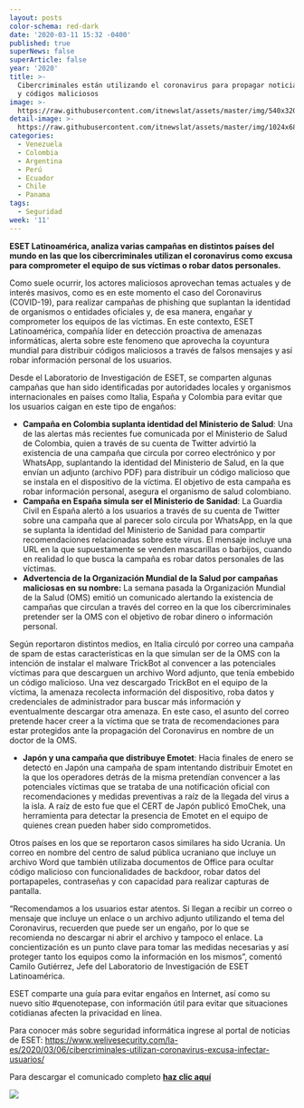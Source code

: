 ```yaml
---
layout: posts
color-schema: red-dark
date: '2020-03-11 15:32 -0400'
published: true
superNews: false
superArticle: false
year: '2020'
title: >-
  Cibercriminales están utilizando el coronavirus para propagar noticias falsas
  y códigos maliciosos
image: >-
  https://raw.githubusercontent.com/itnewslat/assets/master/img/540x320/Imagen-Coronavirus-p.jpg
detail-image: >-
  https://raw.githubusercontent.com/itnewslat/assets/master/img/1024x680/Imagen-Coronavirus-g.jpg
categories:
  - Venezuela
  - Colombia
  - Argentina
  - Perú
  - Ecuador
  - Chile
  - Panama
tags:
  - Seguridad
week: '11'
---
```

**ESET Latinoamérica, analiza varias campañas en distintos países del mundo en las que los cibercriminales utilizan el coronavirus como excusa para comprometer el equipo de sus víctimas o robar datos personales.**

Como suele ocurrir, los actores maliciosos aprovechan temas actuales y de interés masivos, como es en este momento el caso del Coronavirus (COVID-19), para realizar campañas de phishing que suplantan la identidad de organismos o entidades oficiales y, de esa manera, engañar y comprometer los equipos de las víctimas. En este contexto, ESET Latinoamérica, compañía líder en detección proactiva de amenazas informáticas, alerta sobre este fenomeno que aprovecha la coyuntura mundial para distribuir códigos maliciosos a través de falsos mensajes y así robar información personal de los usuarios.
 
Desde el Laboratorio de Investigación de ESET, se comparten algunas campañas que han sido identificadas por autoridades locales y organismos internacionales en países como Italia, España y Colombia para evitar que los usuarios caigan en este tipo de engaños: 

- **Campaña en Colombia suplanta identidad del Ministerio de Salud**: Una de las alertas más recientes fue comunicada por el Ministerio de Salud de Colombia, quien a través de su cuenta de Twitter advirtió la existencia de una campaña que circula por correo electrónico y por WhatsApp, suplantando la identidad del Ministerio de Salud, en la que envían un adjunto (archivo PDF) para distribuir un código malicioso que se instala en el dispositivo de la víctima. El objetivo de esta campaña es robar información personal, asegura el organismo de salud colombiano.
- **Campaña en España simula ser el Ministerio de Sanidad**: La Guardia Civil en España alertó a los usuarios a través de su cuenta de Twitter sobre una campaña que al parecer solo circula por WhatsApp, en la que se suplanta la identidad del Ministerio de Sanidad para compartir recomendaciones relacionadas sobre este virus. El mensaje incluye una URL en la que supuestamente se venden mascarillas o barbijos, cuando en realidad lo que busca la campaña es robar datos personales de las víctimas.
- **Advertencia de la Organización Mundial de la Salud por campañas maliciosas en su nombre:** La semana pasada la Organización Mundial de la Salud (OMS) emitió un comunicado alertando la existencia de campañas que circulan a través del correo en la que los cibercriminales pretender ser la OMS con el objetivo de robar dinero o información personal.

Según reportaron distintos medios, en Italia circuló por correo una campaña de spam de estas características en la que simulan ser de la OMS con la intención de instalar el malware TrickBot al convencer a las potenciales víctimas para que descarguen un archivo Word adjunto, que tenía embebido un código malicioso. Una vez descargado TrickBot en el equipo de la víctima, la amenaza recolecta información del dispositivo, roba datos y credenciales de administrador para buscar más información y eventualmente descargar otra amenaza. En este caso, el asunto del correo pretende hacer creer a la víctima que se trata de recomendaciones para estar protegidos ante la propagación del Coronavirus en nombre de un doctor de la OMS. 

- **Japón y una campaña que distribuye Emotet**: Hacia finales de enero se detectó en Japón una campaña de spam intentando distribuir Emotet en la que los operadores detrás de la misma pretendían convencer a las potenciales víctimas que se trataba de una notificación oficial con recomendaciones y medidas preventivas a raíz de la llegada del virus a la isla. A raíz de esto fue que el CERT de Japón publicó EmoChek, una herramienta para detectar la presencia de Emotet en el equipo de quienes crean pueden haber sido comprometidos.

Otros países en los que se reportaron casos similares ha sido Ucrania. Un correo en nombre del centro de salud pública ucraniano que incluye un archivo Word que también utilizaba documentos de Office para ocultar código malicioso con funcionalidades de backdoor, robar datos del portapapeles, contraseñas y con capacidad para realizar capturas de pantalla.
 
“Recomendamos a los usuarios estar atentos. Si llegan a recibir un correo o mensaje que incluye un enlace o un archivo adjunto utilizando el tema del Coronavirus, recuerden que puede ser un engaño, por lo que se recomienda no descargar ni abrir el archivo y tampoco el enlace. La concientización es un punto clave para tomar las medidas necesarias y así proteger tanto los equipos como la información en los mismos”, comentó Camilo Gutiérrez, Jefe del Laboratorio de Investigación de ESET Latinoamérica.
  
ESET comparte una guía para evitar engaños en Internet, así como su nuevo sitio #quenotepase, con información útil para evitar que situaciones cotidianas afecten la privacidad en línea.
 
Para conocer más sobre seguridad informática ingrese al portal de noticias de ESET: https://www.welivesecurity.com/la-es/2020/03/06/cibercriminales-utilizan-coronavirus-excusa-infectar-usuarios/
 
Para descargar el comunicado completo **[haz clic aquí](https://frontechcolombia.us17.list-manage.com/track/click?u=4415c9694c185bf5744c10ade&id=831bc07843&e=b6db5b5e91)**



<img src="https://tracker.metricool.com/c3po.jpg?hash=56f88a41e39ab42c063cc51676587a04"/>
